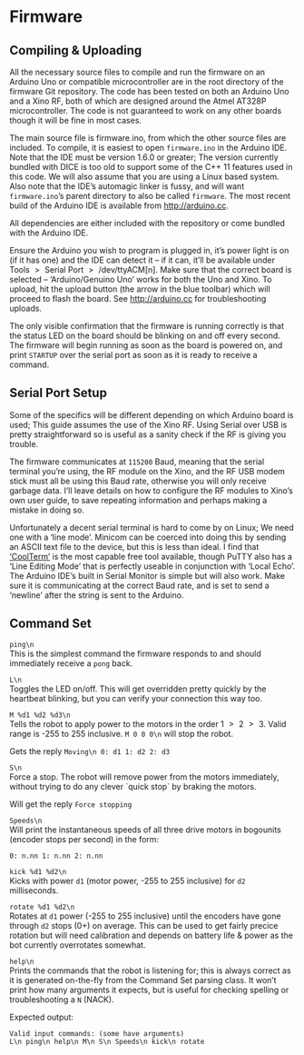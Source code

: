 Firmware
========

Compiling & Uploading
---------------------

All the necessary source files to compile and run the firmware on an
Arduino Uno or compatible microcontroller are in the root directory of
the firmware Git repository. The code has been tested on both an Arduino
Uno and a Xino RF, both of which are designed around the Atmel AT328P
microcontroller. The code is not guaranteed to work on any other boards
though it will be fine in most cases.

The main source file is firmware.ino, from which the other source files
are included. To compile, it is easiest to open `firmware.ino` in the
Arduino IDE. Note that the IDE must be version 1.6.0 or greater; The
version currently bundled with DICE is too old to support some of the
C++ 11 features used in this code. We will also assume that you are
using a Linux based system. Also note that the IDE’s automagic linker is
fussy, and will want `firmware.ino`’s parent directory to also be called
`firmware`. The most recent build of the Arduino IDE is available from
<http://arduino.cc>.

All dependencies are either included with the repository or come bundled
with the Arduino IDE.

Ensure the Arduino you wish to program is plugged in, it’s power light
is on (if it has one) and the IDE can detect it – if it can, it’ll be
available under Tools  \>  Serial Port  \>  /dev/ttyACM[n]. Make sure
that the correct board is selected – ‘Arduino/Genuino Uno’ works for
both the Uno and Xino. To upload, hit the upload button (the arrow in
the blue toolbar) which will proceed to flash the board. See
<http://arduino.cc> for troubleshooting uploads.

The only visible confirmation that the firmware is running correctly is
that the status LED on the board should be blinking on and off every
second. The firmware will begin running as soon as the board is powered
on, and print `STARTUP` over the serial port as soon as it is ready to
receive a command.

Serial Port Setup
-----------------

Some of the specifics will be different depending on which Arduino board
is used; This guide assumes the use of the Xino RF. Using Serial over
USB is pretty straightforward so is useful as a sanity check if the RF
is giving you trouble.

The firmware communicates at `115200` Baud, meaning that the serial
terminal you’re using, the RF module on the Xino, and the RF USB modem
stick must all be using this Baud rate, otherwise you will only receive
garbage data. I’ll leave details on how to configure the RF modules to
Xino’s own user guide, to save repeating information and perhaps making
a mistake in doing so.

Unfortunately a decent serial terminal is hard to come by on Linux; We
need one with a ‘line mode’. Minicom can be coerced into doing this by
sending an ASCII text file to the device, but this is less than ideal. I
find that [‘CoolTerm’](http://freeware.the-meiers.org/) is the most
capable free tool available, though PuTTY also has a ‘Line Editing Mode’
that is perfectly useable in conjunction with ‘Local Echo’. The Arduino
IDE’s built in Serial Monitor is simple but will also work. Make sure it
is communicating at the correct Baud rate, and is set to send a
‘newline’ after the string is sent to the Arduino.

Command Set
-----------

`ping\n`  
This is the simplest command the firmware responds to and should
immediately receive a `pong` back.

`L\n`  
Toggles the LED on/off. This will get overridden pretty quickly by the
heartbeat blinking, but you can verify your connection this way too.

`M %d1 %d2 %d3\n`  
Tells the robot to apply power to the motors in the order 1  \>  2  \> 
3. Valid range is -255 to 255 inclusive. `M 0 0 0\n` will stop the
robot.

Gets the reply `Moving\n 0: d1 1: d2 2: d3`

`S\n`  
Force a stop. The robot will remove power from the motors immediately,
without trying to do any clever \`quick stop\` by braking the motors.

Will get the reply `Force stopping`

`Speeds\n`  
Will print the instantaneous speeds of all three drive motors in
bogounits (encoder stops per second) in the form:

`0: n.nn 1: n.nn 2: n.nn`

`kick %d1 %d2\n`  
Kicks with power `d1` (motor power, -255 to 255 inclusive) for `d2`
milliseconds.

`rotate %d1 %d2\n`  
Rotates at `d1` power (-255 to 255 inclusive) until the encoders have
gone through `d2` stops (0+) on average. This can be used to get fairly
precice rotation but will need calibration and depends on battery life &
power as the bot currently overrotates somewhat.

`help\n`  
Prints the commands that the robot is listening for; this is always
correct as it is generated on-the-fly from the Command Set parsing
class. It won’t print how many arguments it expects, but is useful for
checking spelling or troubleshooting a `N` (NACK).

Expected output:

    Valid input commands: (some have arguments)
    L\n ping\n help\n M\n S\n Speeds\n kick\n rotate
